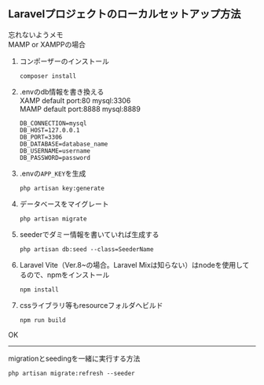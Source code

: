 ## Laravelプロジェクトのローカルセットアップ方法

忘れないようメモ  
MAMP or XAMPPの場合

1. コンポーザーのインストール

	~~~
	composer install
	~~~



2. .envのdb情報を書き換える  
	XAMP default port:80 mysql:3306  
	MAMP default port:8888 mysql:8889  
	~~~
	DB_CONNECTION=mysql
	DB_HOST=127.0.0.1
	DB_PORT=3306
	DB_DATABASE=database_name
	DB_USERNAME=username
	DB_PASSWORD=password
	~~~



3. .envの`APP_KEY`を生成
	~~~
	php artisan key:generate
	~~~

4. データベースをマイグレート
	~~~
	php artisan migrate
	~~~

5. seederでダミー情報を書いていれば生成する
	~~~
	php artisan db:seed --class=SeederName
	~~~

6. Laravel Vite（Ver.8~の場合。Laravel Mixは知らない）はnodeを使用してるので、npmをインストール
	~~~
	npm install
	~~~

7. cssライブラリ等もresourceフォルダへビルド
	~~~
	npm run build
	~~~

OK

---

migrationとseedingを一緒に実行する方法
~~~
php artisan migrate:refresh --seeder
~~~
